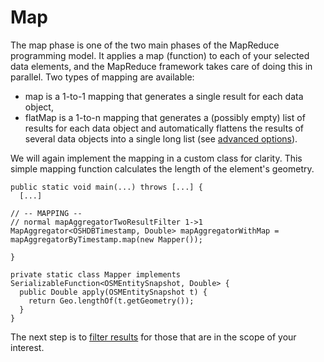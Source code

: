 # Map

The map phase is one of the two main phases of the MapReduce programming
model. It applies a map (function) to each of your selected data elements,
and the MapReduce framework takes care of doing this in parallel. Two types
of mapping are available:

* map is a 1-to-1 mapping that generates a single result for each data object,
* flatMap is a 1-to-n mapping that generates a (possibly empty) list of
  results for each data object and automatically flattens the results of
  several data objects into a single long list
  (see [advanced options](advanced-options.md)).

We will again implement the mapping in a custom class for clarity. This simple
mapping function calculates the length of the element's geometry.

```
public static void main(...) throws [...] {
  [...]

// -- MAPPING --
// normal mapAggregatorTwoResultFilter 1->1
MapAggregator<OSHDBTimestamp, Double> mapAggregatorWithMap = mapAggregatorByTimestamp.map(new Mapper());

}

private static class Mapper implements SerializableFunction<OSMEntitySnapshot, Double> {
  public Double apply(OSMEntitySnapshot t) {
    return Geo.lengthOf(t.getGeometry());
  }
}
```

The next step is to [filter results](result-filters.md) for those that are in
the scope of your interest.